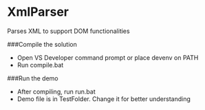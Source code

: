 # XmlParser
Parses XML to support DOM functionalities

###Compile the solution
+ Open VS Developer command prompt or place devenv on PATH
+ Run compile.bat

###Run the demo
* After compiling, run run.bat
* Demo file is in TestFolder. Change it for better understanding
